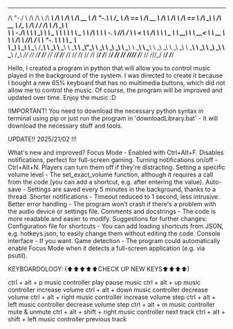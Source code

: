  __    __     __  __     ______     __     ______     ______     __   __     ______   ______     ______     __         ______     ______     __  __     ______     ______   __  __     ______     __  __    
/\ "-./  \   /\ \/\ \   /\  ___\   /\ \   /\  ___\   /\  __ \   /\ "-.\ \   /\__  _\ /\  == \   /\  __ \   /\ \       /\  ___\   /\  == \   /\ \_\ \   /\  __ \   /\__  _\ /\ \/ /    /\  ___\   /\ \_\ \   
\ \ \-./\ \  \ \ \_\ \  \ \___  \  \ \ \  \ \ \____  \ \ \/\ \  \ \ \-.  \  \/_/\ \/ \ \  __<   \ \ \/\ \  \ \ \____  \ \  __\   \ \  __<   \ \  __ \  \ \ \/\ \  \/_/\ \/ \ \  _"-.  \ \  __\   \ \____ \  
 \ \_\ \ \_\  \ \_____\  \/\_____\  \ \_\  \ \_____\  \ \_____\  \ \_\\"\_\    \ \_\  \ \_\ \_\  \ \_____\  \ \_____\  \ \_____\  \ \_\ \_\  \ \_\ \_\  \ \_____\    \ \_\  \ \_\ \_\  \ \_____\  \/\_____\ 
  \/_/  \/_/   \/_____/   \/_____/   \/_/   \/_____/   \/_____/   \/_/ \/_/     \/_/   \/_/ /_/   \/_____/   \/_____/   \/_____/   \/_/ /_/   \/_/\/_/   \/_____/     \/_/   \/_/\/_/   \/_____/   \/_____/ 
                                                                                                                                                                                                          





Hello, I created a program in python that will allow you to control music played in the background of the system. I was directed to create it because I bought a new 65% keyboard that has no multimedia buttons, which did not allow me to control the music. Of course, the program will be improved and updated over time. Enjoy the music :D  

!IMPORTANT!
You need to download the necessary python syntax in terminal using pip or just run the program in 'downloadLibrary.bat' - It will download the necessary stuff and tools.

UPDATE!! 2025/21/02 !!!

What's new and improved?
Focus Mode - Enabled with Ctrl+Alt+F. Disables notifications, perfect for full-screen gaming.
Turning notifications on/off - Ctrl+Alt+N. Players can turn them off if they're distracting.
Setting a specific volume level - The set_exact_volume function, although it requires a call from the code (you can add a shortcut, e.g. after entering the value).
Auto-save - Settings are saved every 5 minutes in the background, thanks to a thread.
Shorter notifications - Timeout reduced to 1 second, less intrusive.
Better error handling - The program won't crash if there's a problem with the audio device or settings file.
Comments and docstrings - The code is more readable and easier to modify.
Suggestions for further changes:
Configuration file for shortcuts - You can add loading shortcuts from JSON, e.g. hotkeys.json, to easily change them without editing the code.
Console interface - If you want.
Game detection - The program could automatically enable Focus Mode when it detects a full-screen application (e.g. via psutil).

               
KEYBOARDOLOGY: (⬆⬆⬆⬆⬆CHECK UP NEW KEYS⬆⬆⬆⬆)

ctrl + alt + p 	 	music controller play pause music
ctrl + alt + up	 	music controller increase volume
ctrl + alt + down	 	music controller decrease volume
ctrl + alt + right	 	music controller increase volume step
ctrl + alt + left	 	music controller decrease volume step
ctrl + alt + m 		music controller mute & unmute
ctrl + alt + shift + right	 music controller next track
ctrl + alt + shift + left	 music controller previous track
